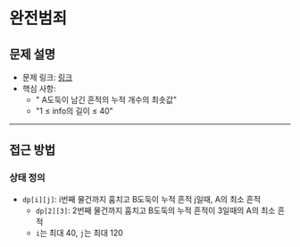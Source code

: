 # 완전범죄

## 문제 설명
- 문제 링크: [링크](https://school.programmers.co.kr/learn/courses/30/lessons/389480?language=java)
- 핵심 사항:
  - " A도둑이 남긴 흔적의 누적 개수의 최솟값"
  - "1 ≤ info의 길이 ≤ 40"
---

## 접근 방법
### 상태 정의
- `dp[i][j]`: i번째 물건까지 훔치고 B도둑이 누적 흔적 j일때, A의 최소 흔적
  - `dp[2][3]`: 2번째 물건까지 훔치고 B도둑의 누적 흔적이 3일때의 A의 최소 흔적
  - `i`는 최대 40, `j`는 최대 120